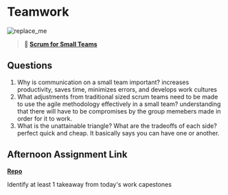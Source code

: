 # Teamwork

![replace_me](https://codeworks.blob.core.windows.net/public/assets/img/illustrations/placeholder.svg)

> **📖 [Scrum for Small Teams](https://codeworksacademy.com/fs-student-guide/resources/wk8-9/02-Scrum-For-Small-Teams)**

## Questions

1. Why is communication on a small team important?
increases productivity, saves time, minimizes errors, and develops work cultures
2. What adjustments from traditional sized scrum teams need to be made to use the agile methodology effectively in a small team?
understanding  that there will have to be compromises by the group memebers made in order for it to work.
3. What is the unattainable triangle? What are the tradeoffs of each side?
 perfect quick and cheap. It basically says you can have one or another.
## Afternoon Assignment Link

**[Repo](https://github.com/moathabdulrazak/<ASSIGNMENT_REPO>)**

Identify at least 1 takeaway from today's work
capestones